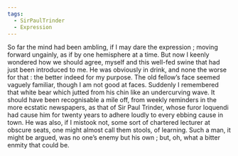 ```yaml
---
tags:
  - SirPaulTrinder
  - Expression
---
```

So far the mind had been ambling, if I may dare the expression ; moving forward ungainly, as if by one hemisphere at a time. But now I keenly wondered how we should agree, myself and this well-fed swine that had just been introduced to me. He was obviously in drink, and none the worse for that : the better indeed for my purpose. The old fellow’s face seemed vaguely familiar, though I am not good at faces. Suddenly I remembered that white bear which jutted from his chin like an undercurving wave. It should have been recognisable a mile off, from weekly reminders in the more ecstatic newspapers, as that of Sir Paul Trinder, whose furor loquendi had cause him for twenty years to adhere loudly to every ebbing cause in town. He was also, if I mistook not, some sort of chartered lecturer at obscure seats, one might almost call them stools, of learning. Such a man, it might be argued, was no one’s enemy but his own ; but, oh, what a bitter enmity that could be.

